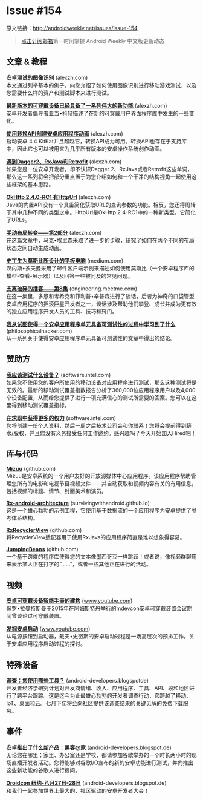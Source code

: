 # Issue #154

>
原文链接：<http://androidweekly.net/issues/issue-154>

> [点击订阅邮箱](http://tinyletter.com/androidweeklycn)第一时间掌握 Android Weekly 中文版更新动态

## 文章 & 教程

**[安卓测试的图像识别](http://blog.jetbrains.com/kotlin/2015/04/announcing-anko-for-android/)** (alexzh.com)   
本文通过列举基本的例子，向您介绍了如何使用图像识别进行移动游戏测试，以及您需要什么样的资产和测试脚本来进行测试。

**[最新版本的可穿戴设备已经具备了一系列伟大的新功能](http://blog.jetbrains.com/kotlin/2015/04/announcing-anko-for-android/)** (alexzh.com)   
安卓开发者倡导者亚当•科赫描述了在新的可穿戴用户界面程序库中发生的一些变化。

**[使用转换API创建安卓应用程序动画](http://blog.jetbrains.com/kotlin/2015/04/announcing-anko-for-android/)** (alexzh.com)   
启动安卓 4.4 KitKat并且超越它，转换API成为可用。转换API也存在于支持库中，因此它也可以被用来为几乎所有版本的安卓操作系统创作动画。

**[遇到Dagger2、RxJava和Retrofit](http://blog.jetbrains.com/kotlin/2015/04/announcing-anko-for-android/)** (alexzh.com)   
如果您是一位安卓开发者，却不认识Dagger 2、RxJava或者Retrofit这些单词，那么这一系列将会把部分重点置于为您介绍如何和一个干净的结构视角一起使用这些框架的基本思路。

**[OkHttp 2.4.0-RC1 有HttpUrl](http://blog.jetbrains.com/kotlin/2015/04/announcing-anko-for-android/)** (alexzh.com)   
Java的内置API没有一个具备简化获取URL的查询参数的功能。相反，您还得周转于其中几种不同的类型之中。HttpUrl是OkHttp 2.4-RC1中的一种新类型，它简化了URLs。

**[手动布局转变——第2部分](http://blog.jetbrains.com/kotlin/2015/04/announcing-anko-for-android/)** (alexzh.com)   
在这篇文章中，马克•埃里森采取了进一步的步骤，研究了如何在两个不同的布局状态之间自动生成动画。
  
**[史丁生为莫斯比所设计的平板电脑](http://konmik.github.io/introduction-to-model-view-presenter-on-android.html)** (medium.com)   
汉内斯•多夫曼采用了邮件客户端示例来描述如何使用莫斯比（一个安卓程序库的模型-查看-展示器）以及回答一些被问及的常见问题。

**[支离破碎的播客——第8集](http://www.androiddesignpatterns.com/2013/04/activitys-threads-memory-leaks.html)** (engineering.meetme.com)   
在这一集里，多恩和考希克和菲利普•辛普森进行了谈话，后者为神奇的口袋管型安卓应用程序的摇滚巨星开发者之一，谈话涉及帮助他们攀登、成长并成为更有效的独立应用程序开发人员的工具、技巧和窍门。
 
**[我从试图使得一个安卓应用程序单元具备可测试性的过程中学习到了什么 ](https://www.bignerdranch.com/blog/triumph-android-studio-1-2-sneaks-in-full-testing-support/)** (philosophicalhacker.com)   
从一系列关于使得安卓应用程序单元具备可测试性的文章中得出的结论。


## 赞助方

**[我应该测试什么设备？](https://software.intel.com/en-us/android/app-testing?utm_source=Android+Weekly&utm_medium=Banner+Ad&utm_campaign=Android+ASMO+Q2-15+Android+Weekly&utm_content=General+Developers+sponsored+post)** (software.intel.com)   
如果您不使用您的客户所使用的移动设备对应用程序进行测试，那么这种测试将是无效的。最新的移动测试覆盖指数报告分析了360,000位应用程序用户以及4,000个设备配置，从而给您提供了进行一项充满信心的测试所需要的答案。您可以在这里得到移动测试覆盖指标。

**[在求职中获得更多的权力](https://software.intel.com/en-us/android/app-testing?utm_source=Android+Weekly&utm_medium=Banner+Ad&utm_campaign=Android+ASMO+Q2-15+Android+Weekly&utm_content=General+Developers+sponsored+post)** (software.intel.com)   
您将创建一份个人资料，然后一周之后技术公司会和你联系！您将会提前得到薪水/股权，并且您没有义务接受任何工作邀约。感兴趣吗？今天开始加入Hired吧！ 

## 库与代码

**[Mizuu](https://github.com/florent37/WearMenu)** (github.com)   
Mizuu是安卓系统的一个用户友好的开放源媒体中心应用程序。该应用程序帮助管理您所有的电影和电视节目视频文件——并自动获取和视频内容有关的有用信息，包括视频的标题、情节、封面美术和演员。


**[Rx-android-architecture](https://github.com/klongmitre/android-segmented-control-view)** (survivingwithandroid.github.io)       
这是一个雄心勃勃的示例工程，它使用基于数据流的一个应用程序为安卓提供了参考体系结构。

**[RxRecyclerView](https://github.com/wasabeef/recyclerview-animators)** (github.com)       
将RecyclerView适配器用于使用RxJava的应用程序简直是难以想象得容易。


**[JumpingBeans](https://github.com/wasabeef/richeditor-android)** (github.com)       
一个基于跨度的程序库使得您的文本像墨西哥豆一样跳跃！或者说，像视频群聊用来表示某人正在打字的“……”，或者一些其他正在进行的活动。
 

## 视频 

**[安卓可穿戴设备智能手表的建构](https://caster.io/android/episode-3-android-studio-productivity-custom-shortcuts/)** (www.youtube.com)    
保罗•拉曼特斯曼于2015年在阿姆斯特丹举行的mdevcon安卓可穿戴装置会议期间曾谈论过可穿戴装置。

**[发掘安卓启动](https://caster.io/android/episode-3-android-studio-productivity-custom-shortcuts/)** (www.youtube.com)    
从电源按钮到启动器，戴夫•史密斯的安卓启动过程是一场高层次的预排工作。关于安卓应用程序启动过程的探讨。

## 特殊设备

**[调查：您使用哪些工具？](http://tools.android.com/recent/androidstudio12beta3available)** (android-developers.blogspotde)    
开发者经济学研究计划对开发商情绪、收入、应用程序、工具、API、段和地区进行了跨平台跟踪。这是迄今为止最雄心勃勃的开发者调查行动，它跨越了移动、IoT、桌面和云。七月下旬将会向社区提供该调查结果的关键见解的免费下载服务。


## 事件

**[安卓推出了什么新产品：黑客@家](http://tools.android.com/recent/androidstudio12beta3available)** (android-developers.blogspot.de)    
无论您在哪里；家里、办公室还是学校，都请参加谷歌举办的一个时长两小时的现场直播开发者活动。您将能够对谷歌I/O宣布的新的安卓功能进行测试，并向推出这些新功能的谷歌人进行提问。

**[Droidcon 纽约-八月27日-28日](http://tools.android.com/recent/androidstudio12beta3available)** (android-developers.blogspot.de)    
和我们一起参加世界上最大的、社区驱动的安卓开发者大会！
